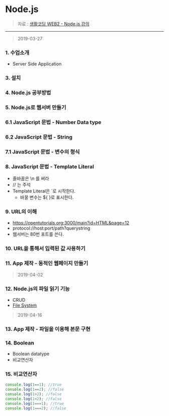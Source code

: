 Node.js
====================

> 자료 : [생활코딩 WEB2 - Node.js 강의](https://opentutorials.org/course/3332) 
>
-------
> 2019-03-27

### 1. 수업소개

- Server Side Application

### 3. 설치

### 4. Node.js 공부방법

### 5. Node.js로 웹서버 만들기

### 6.1 JavaScript 문법 - Number Data type

### 6.2 JavaScript 문법 - String

### 7.1 JavaScript 문법 - 변수의 형식

### 8. JavaScript 문법 - Template Literal

- 줄바꿈은 \n 를 써라
- // 는 주석
- Template Literal은 `로 시작한다.
  - 바꿀 변수는 ${ }로 표시한다. 

### 9. URL의 이해

- https://opentutorials.org:3000/main?id=HTML&page=12
- protocol://host:port/path?querystring
- 웹서버는 80번 포트를 쓴다.

### 10. URL을 통해서 입력된 값 사용하기

### 11. App 제작 - 동적인 웹페이지 만들기

>2019-04-02

### 12. Node.js의 파일 읽기 기능

- CRUD
- [File System](https://nodejs.org/dist/latest-v6.x/docs/api/fs.html)

> 2019-04-16

### 13. App 제작 - 파일을 이용해 본문 구현

### 14. Boolean

- Boolean datatype
- 비교연산자

### 15. 비교연산자

```javascript
console.log(1==1); //true
console.log(1==2); //false
console.log(1>2); //false
console.log(1<2); //false
console.log(1===1); //true
console.log(1===2); //false
```


